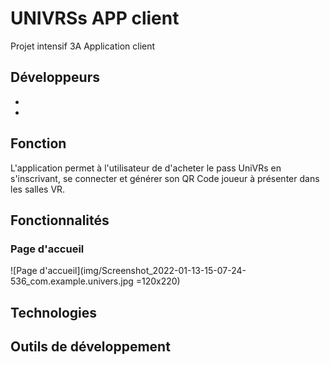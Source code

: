 # UNIVRSs APP client  
Projet intensif 3A Application client

## Développeurs
-
-

## Fonction  
L'application permet à l'utilisateur de d'acheter le pass UniVRs en s'inscrivant, se connecter et générer son QR Code joueur à présenter dans les salles VR.

## Fonctionnalités
### Page d'accueil
![Page d'accueil](img/Screenshot_2022-01-13-15-07-24-536_com.example.univers.jpg =120x220)

## Technologies

## Outils de développement

